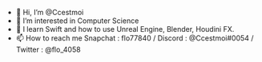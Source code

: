 - 👋 Hi, I’m @Ccestmoi
- 👀 I’m interested in Computer Science
- 🌱 I learn Swift and how to use Unreal Engine, Blender, Houdini FX.
- 📫 How to reach me Snapchat : flo77840 / Discord : @Ccestmoi#0054 / Twitter : @flo_4058

<!---
Ccestmoi/Ccestmoi is a ✨ special ✨ repository because its `README.md` (this file) appears on your GitHub profile.
You can click the Preview link to take a look at your changes.
--->
